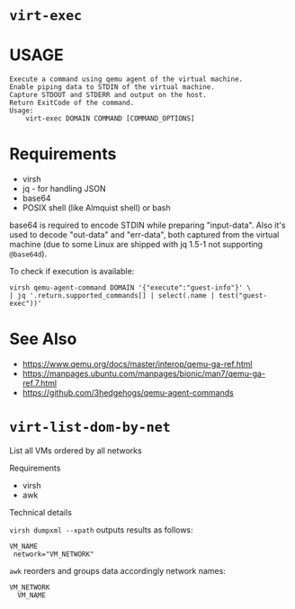 # `virt-exec`

# USAGE


    Execute a command using qemu agent of the virtual machine.
    Enable piping data to STDIN of the virtual machine.
    Capture STDOUT and STDERR and output on the host.
    Return ExitCode of the command.
    Usage:
    	virt-exec DOMAIN COMMAND [COMMAND_OPTIONS]
    


# Requirements

* virsh
* jq - for handling JSON
* base64
* POSIX shell (like Almquist shell) or bash

base64 is required to encode STDIN while preparing "input-data". Also
it's used to decode "out-data" and "err-data", both captured from
the virtual machine (due to some Linux are shipped with jq 1.5-1 not
supporting `@base64d`).

To check if execution is available:

    virsh qemu-agent-command DOMAIN '{"execute":"guest-info"}' \
    | jq '.return.supported_commands[] | select(.name | test("guest-exec"))'

# See Also

* https://www.qemu.org/docs/master/interop/qemu-ga-ref.html
* https://manpages.ubuntu.com/manpages/bionic/man7/qemu-ga-ref.7.html
* https://github.com/3hedgehogs/qemu-agent-commands

# `virt-list-dom-by-net`

List all VMs ordered by all networks

Requirements

* virsh
* awk

Technical details

`virsh dumpxml --xpath` outputs results as follows:

    VM_NAME
     network="VM_NETWORK"

`awk` reorders and groups data accordingly network names:

    VM_NETWORK
      VM_NAME

